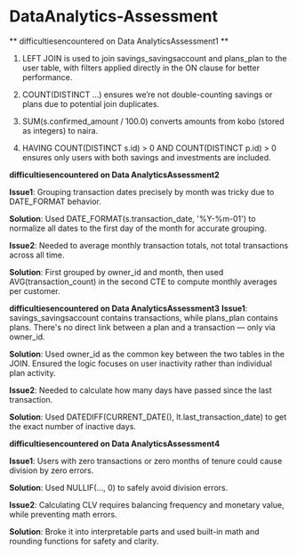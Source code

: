 # DataAnalytics-Assessment
** difficultiesencountered on Data AnalyticsAssessment1 **

1) LEFT JOIN is used to join savings_savingsaccount and plans_plan to the user table, with filters applied directly in the ON clause for better performance.

2) COUNT(DISTINCT ...) ensures we’re not double-counting savings or plans due to potential join duplicates.

3) SUM(s.confirmed_amount / 100.0) converts amounts from kobo (stored as integers) to naira.

4) HAVING COUNT(DISTINCT s.id) > 0 AND COUNT(DISTINCT p.id) > 0 ensures only users with both savings and investments are included.

**difficultiesencountered on Data AnalyticsAssessment2**

**Issue1**: Grouping transaction dates precisely by month was tricky due to DATE_FORMAT behavior.

**Solution**: Used DATE_FORMAT(s.transaction_date, '%Y-%m-01') to normalize all dates to the first day of the month for accurate grouping.

**Issue2**: Needed to average monthly transaction totals, not total transactions across all time.

**Solution**: First grouped by owner_id and month, then used AVG(transaction_count) in the second CTE to compute monthly averages per customer.

**difficultiesencountered on Data AnalyticsAssessment3**
**Issue1**: savings_savingsaccount contains transactions, while plans_plan contains plans. There's no direct link between a plan and a transaction — only via owner_id.

**Solution**: Used owner_id as the common key between the two tables in the JOIN. Ensured the logic focuses on user inactivity rather than individual plan activity.

**Issue2**: Needed to calculate how many days have passed since the last transaction.

**Solution**: Used DATEDIFF(CURRENT_DATE(), lt.last_transaction_date) to get the exact number of inactive days.

**difficultiesencountered on Data AnalyticsAssessment4**

**Issue1**: Users with zero transactions or zero months of tenure could cause division by zero errors.

**Solution**: Used NULLIF(..., 0) to safely avoid division errors.

**Issue2**: Calculating CLV requires balancing frequency and monetary value, while preventing math errors.

**Solution**: Broke it into interpretable parts and used built-in math and rounding functions for safety and clarity.
